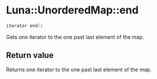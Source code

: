 # Luna::UnorderedMap::end

```c++
iterator end()
```

Gets one iterator to the one past last element of the map. 



## Return value
Returns one iterator to the one past last element of the map. 

